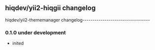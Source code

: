 hiqdev/yii2-hiqgii changelog
----------------------------
hiqdev/yii2-thememanager changelog----------------------------------
### 0.1.0 under development

- inited


